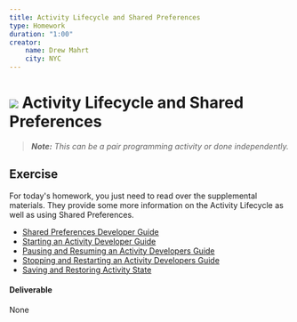 ```yaml
---
title: Activity Lifecycle and Shared Preferences
type: Homework
duration: "1:00"
creator:
    name: Drew Mahrt
    city: NYC
---
```


# ![](https://ga-dash.s3.amazonaws.com/production/assets/logo-9f88ae6c9c3871690e33280fcf557f33.png) Activity Lifecycle and Shared Preferences

> ***Note:*** _This can be a pair programming activity or done independently._

## Exercise

For today's homework, you just need to read over the supplemental materials. They provide some more information on the Activity Lifecycle as well as using Shared Preferences.

- [Shared Preferences Developer Guide](http://developer.android.com/guide/topics/data/data-storage.html#pref)
- [Starting an Activity Developer Guide](http://developer.android.com/training/basics/activity-lifecycle/starting.html)
- [Pausing and Resuming an Activity Developers Guide](http://developer.android.com/training/basics/activity-lifecycle/pausing.html)
- [Stopping and Restarting an Activity Developers Guide](http://developer.android.com/training/basics/activity-lifecycle/stopping.html)
- [Saving and Restoring Activity State](http://developer.android.com/training/basics/activity-lifecycle/recreating.html#SaveState)

#### Deliverable

None
